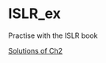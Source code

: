 # ISLR_ex
Practise with the ISLR book 

[Solutions of Ch2](http://htmlpreview.github.io/?https://github.com/kirilraytchev/ISLR_ex/blob/master/Ch2.html)